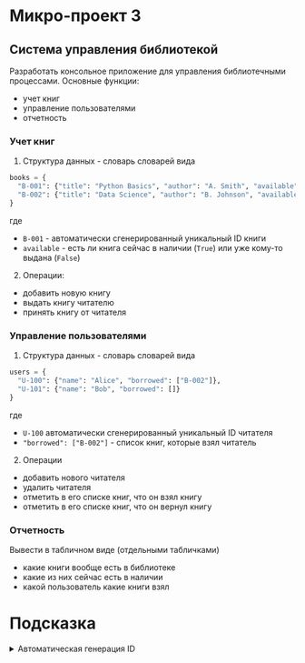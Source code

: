 # Микро-проект 3
## Система управления библиотекой
Разработать консольное приложение для управления библиотечными процессами. Основные функции:
- учет книг
- управление пользователями
- отчетность

### Учет книг
1) Структура данных - словарь словарей вида
```python
books = {
  "B-001": {"title": "Python Basics", "author": "A. Smith", "available": True},
  "B-002": {"title": "Data Science", "author": "B. Johnson", "available": False}
}
```
где
- `B-001` - автоматически сгенерированный уникальный ID книги
- `available` - есть ли книга сейчас в наличии (`True`) или уже кому-то выдана (`False`)
2) Операции:
- добавить новую книгу
- выдать книгу читателю
- принять книгу от читателя

### Управление пользователями
1) Структура данных - словарь словарей вида
```python
users = {
  "U-100": {"name": "Alice", "borrowed": ["B-002"]},
  "U-101": {"name": "Bob", "borrowed": []}
}
```
где
- `U-100` автоматически сгенерированный уникальный ID читателя
- `"borrowed": ["B-002"]` - список книг, которые взял читатель
2. Операции
- добавить нового читателя
- удалить читателя
- отметить в его списке книг, что он взял книгу
- отметить в его списке книг, что он вернул книгу
### Отчетность
Вывести в табличном виде (отдельными табличками)
- какие книги вообще есть в библиотеке
- какие из них сейчас есть в наличии
- какой пользователь какие книги взял

# Подсказка

<details>
  <summary>Автоматическая генерация ID</summary>
  
  ```python
  counter = 0
  def generate_id():
    global counter
    counter += 1
    return f"B-{counter:03d}"

  id = generate_id()
  print(id)
  ```
  
</details>

 
